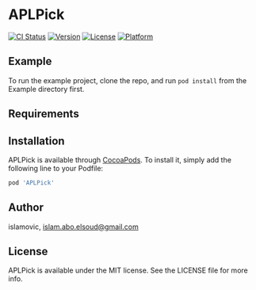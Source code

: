 # APLPick

[![CI Status](https://img.shields.io/travis/islamovic/APLPick.svg?style=flat)](https://travis-ci.org/islamovic/APLPick)
[![Version](https://img.shields.io/cocoapods/v/APLPick.svg?style=flat)](https://cocoapods.org/pods/APLPick)
[![License](https://img.shields.io/cocoapods/l/APLPick.svg?style=flat)](https://cocoapods.org/pods/APLPick)
[![Platform](https://img.shields.io/cocoapods/p/APLPick.svg?style=flat)](https://cocoapods.org/pods/APLPick)

## Example

To run the example project, clone the repo, and run `pod install` from the Example directory first.

## Requirements

## Installation

APLPick is available through [CocoaPods](https://cocoapods.org). To install
it, simply add the following line to your Podfile:

```ruby
pod 'APLPick'
```

## Author

islamovic, islam.abo.elsoud@gmail.com

## License

APLPick is available under the MIT license. See the LICENSE file for more info.
